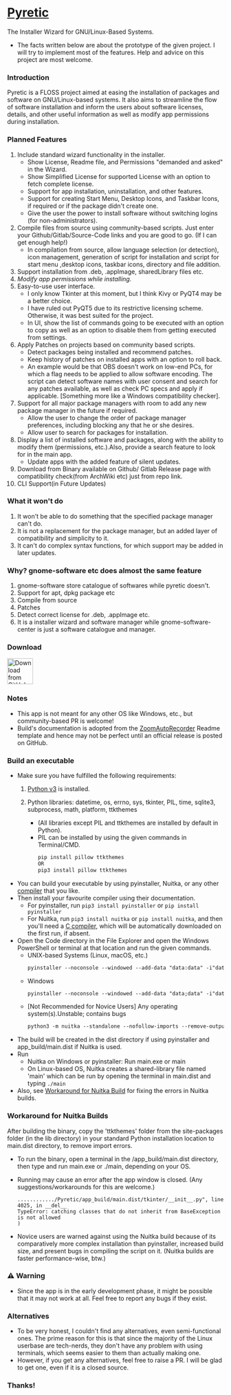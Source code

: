 # [Pyretic](https://microsoftlabs.github.io/Pyretic/)
The Installer Wizard for GNU/Linux-Based Systems.
- The facts written below are about the prototype of the given project. I will try to implement most of the features. Help and advice on this project are most welcome.

### Introduction
Pyretic is a FLOSS project aimed at easing the installation of packages and software on GNU/Linux-based systems. It also aims to streamline the flow of software installation and inform the users about software licenses, details, and other useful information as well as modify app permissions during installation.

### Planned Features
1. Include standard wizard functionality in the installer.
    - Show License, Readme file, and Permissions "demanded and asked" in the Wizard.
    - Show Simplified License for supported License with an option to fetch complete license. 
    - Support for app installation, uninstallation, and other features.
    - Support for creating Start Menu, Desktop Icons, and Taskbar Icons, if required or if the package didn't create one.
    - Give the user the power to install software without switching logins (for non-administrators).
2. Compile files from source using community-based scripts. Just enter your Github/Gitlab/Source-Code links and you are good to go. (If I can get enough help!)
    - In compilation from source, allow language selection (or detection), icon management, generation of script for installation and script for start menu ,desktop icons, taskbar icons, directory and file addition.
3. Support installation from .deb, .appImage, sharedLibrary files etc.
4. *Modify app permissions while installing.*
5. Easy-to-use user interface.
    - I only know Tkinter at this moment, but I think Kivy or PyQT4 may be a better choice.
    - I have ruled out PyQT5 due to its restrictive licensing scheme. Otherwise, it was best suited for the project.
    - In UI, show the list of commands going to be executed with an option to copy as well as an option to disable them from getting executed from settings.
6. Apply Patches on projects based on community based scripts.
    - Detect packages being installed and recommend patches.
    - Keep history of patches on installed apps with an option to roll back.
    - An example would be that OBS doesn't work on low-end PCs, for which a flag needs to be applied to allow software encoding. The script can detect software names with user consent and search for any patches available, as well as check PC specs and apply if applicable. [Something more like a Windows compatibility checker]. 
7. Support for all major package managers with room to add any new package manager in the future if required.
    - Allow the user to change the order of package manager preferences, including blocking any that he or she desires.
    - Allow user to search for packages for installation.
8. Display a list of installed software and packages, along with the ability to modify them (permissions, etc.).Also, provide a search feature to look for in the main app.
    - Update apps with the added feature of silent updates.
9. Download from Binary available on Github/ Gitlab Release page with compatibility check(from ArchWiki etc) just from repo link.
10. CLI Support(in Future Updates)

### What it won't do
1. It won't be able to do something that the specified package manager can't do.
2. It is not a replacement for the package manager, but an added layer of compatibility and simplicity to it.
3. It can't do complex syntax functions, for which support may be added in later updates.

### Why? gnome-software etc does almost the same feature 
1. gnome-software store catalogue of softwares while pyretic doesn't.
2. Support for apt, dpkg package etc
3. Compile from source
4. Patches
5. Detect correct license for .deb, .appImage etc.
6. It is a installer wizard and software manager while gnome-software-center is just a software catalogue and manager.

### Download
[<img src="https://img.shields.io/badge/GitHub-181717?logo=github&logoColor=white"
     alt="Download from GitHub"
     height="60">](https://github.com/Microsoftlabs/Pyretic/releases)

### Notes
- This app is not meant for any other OS like Windows, etc., but community-based PR is welcome!
- Build's documentation is adopted from the [ZoomAutoRecorder](https://github.com/Microsoftlabs/Zoom-AutoRecorder) Readme template and hence may not be perfect until an official release is posted on GitHub.

### Build an executable
- Make sure you have fulfilled the following requirements:
     1. [Python v3](https://www.python.org/) is installed.

     2. Python libraries: datetime, os, errno, sys, tkinter, PIL, time, sqlite3, subprocess, math, platform, ttkthemes
          - (All libraries except PIL and ttkthemes are installed by default in Python).
          - PIL can be installed by using the given commands in Terminal/CMD.
               ```markdown
               pip install pillow ttkthemes
               OR
               pip3 install pillow ttkthemes
               ```
- You can build your executable by using pyinstaller, Nuitka, or any other [compiler](https://pyoxidizer.readthedocs.io/en/stable/pyoxidizer_comparisons.html) that you like.
- Then install your favourite compiler using their documentation.
     - For pyinstaller, run ```pip3 install pyinstaller``` or ```pip install pyinstaller```
     - For Nuitka, run ```pip3 install nuitka``` or ```pip install nuitka```, and then you'll need a [C compiler](https://nuitka.net/doc/user-manual.html#requirements), which will be automatically downloaded on the first run, if absent.
- Open the Code directory in the File Explorer and open the Windows PowerShell or terminal at that location and run the given commands.
     - UNIX-based Systems (Linux, macOS, etc.)
          ```markdown
          pyinstaller --noconsole --windowed --add-data "data:data" -i"data/icon.ico" --collect-submodules PIL main.py
          ```
     - Windows
          ```markdown
          pyinstaller --noconsole --windowed --add-data "data;data" -i"data/icon.ico" --collect-submodules PIL main.py
          ```
     - [Not Recommended for Novice Users] Any operating system(s).Unstable; contains bugs
          ```markdown
          python3 -m nuitka --standalone --nofollow-imports --remove-output --no-pyi-file --include-package=PIL --include-module=ttkthemes --output-dir=app_build --enable-plugin=tk-inter --onefile --include-data-dir=data=data --windows-icon-from-ico=data/icon.ico main.py
          ```
- The build will be created in the dist directory if using pyinstaller and app_build/main.dist if Nuitka is used.
- Run
     - Nuitka on Windows or pyinstaller: Run main.exe or main
     - On Linux-based OS, Nuitka creates a shared-library file named 'main' which can be run by opening the terminal in main.dist and typing ```./main```
- Also, see [Workaround for Nuitka Build](#workaround-for-nuitka-builds) for fixing the errors in Nuitka builds.

### Workaround for Nuitka Builds
After building the binary, copy the 'ttkthemes' folder from the site-packages folder (in the lib directory) in your standard Python installation location to main.dist directory, to remove import errors.
- To run the binary, open a terminal in the <Project-location>/app_build/main.dist directory, then type and run main.exe or ./main, depending on your OS.

- Running may cause an error after the app window is closed. (Any suggestions/workarounds for this are welcome.)
     ```
     ............/Pyretic/app_build/main.dist/tkinter/__init__.py", line 4025, in __del__
     TypeError: catching classes that do not inherit from BaseException is not allowed
     )
     ```
- Novice users are warned against using the Nuitka build because of its comparatively more complex installation than pyinstaller, increased build size, and present bugs in compiling the script on it. (Nuitka builds are faster performance-wise, btw.)

### ⚠ Warning
- Since the app is in the early development phase, it might be possible that it may not work at all. Feel free to report any bugs if they exist.
     
### Alternatives
- To be very honest, I couldn't find any alternatives, even semi-functional ones. The prime reason for this is that since the majority of the Linux userbase are tech-nerds, they don't have any problem with using terminals, which seems easier to them than actually making one.
- However, if you get any alternatives, feel free to raise a PR. I will be glad to get one, even if it is a closed source.

### Thanks!

